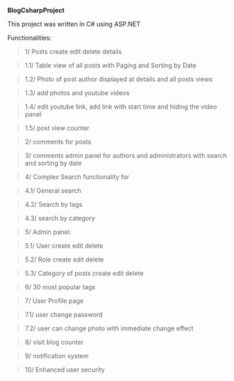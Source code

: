 **BlogCsharpProject**

This project was written in C# using ASP.NET

Functionalities:
>1/ Posts create edit delete details

>1.1/ Table view of all posts with Paging and Sorting by Date

>1.2/ Photo of post author displayed at details and all posts views

>1.3/ add photos and youtube videos

>1.4/ edit youtube link, add link with start time and hiding the video panel

>1.5/ post view counter

>2/ comments for posts

>3/ comments admin panel for authors and administrators with search and sorting by date

>4/ Complex Search functionality for 

>4.1/ General search

>4.2/ Search by tags

>4.3/ search by category

>5/ Admin panel:

>5.1/ User create edit delete

>5.2/ Role create edit delete

>5.3/ Category of posts create edit delete

>6/ 30 most popular tags

>7/ User Profile page

>7.1/ user change password

>7.2/ user can change photo with immediate change effect

>8/ visit blog counter

>9/ notification system

>10/ Enhanced user security